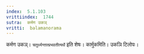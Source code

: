 ```yaml
---
index:  5.1.103
vrittiindex:  1744
sutra:  कर्मण उकञ्
vritti:  balamanorama 
---
```


कर्मण उकञ्। `चतुर्थ्यन्तात्प्रभवतीत्यर्थे` इति शेषः। कार्मुकमिति। उकञि टिलोपः।

